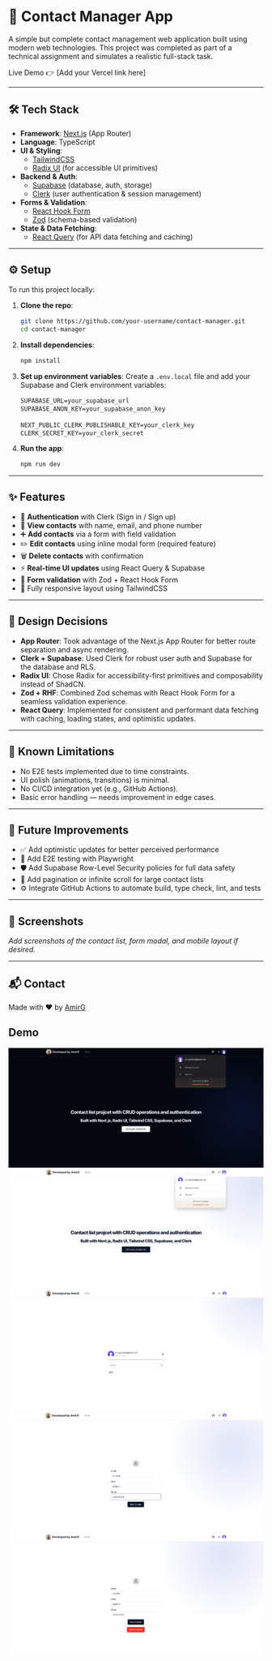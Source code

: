 # 📇 Contact Manager App

A simple but complete contact management web application built using modern web technologies. This project was completed as part of a technical assignment and simulates a realistic full-stack task.

Live Demo 👉 [Add your Vercel link here]

---

## 🛠 Tech Stack

- **Framework**: [Next.js](https://nextjs.org/) (App Router)
- **Language**: TypeScript
- **UI & Styling**:
  - [TailwindCSS](https://tailwindcss.com/)
  - [Radix UI](https://www.radix-ui.com/) (for accessible UI primitives)
- **Backend & Auth**:
  - [Supabase](https://supabase.com/) (database, auth, storage)
  - [Clerk](https://clerk.dev/) (user authentication & session management)
- **Forms & Validation**:
  - [React Hook Form](https://react-hook-form.com/)
  - [Zod](https://zod.dev/) (schema-based validation)
- **State & Data Fetching**:
  - [React Query](https://tanstack.com/query/v4) (for API data fetching and caching)

---

## ⚙️ Setup

To run this project locally:

1. **Clone the repo**:

   ```bash
   git clone https://github.com/your-username/contact-manager.git
   cd contact-manager
   ```

2. **Install dependencies**:

   ```bash
   npm install
   ```

3. **Set up environment variables**:
   Create a `.env.local` file and add your Supabase and Clerk environment variables:

   ```env
   SUPABASE_URL=your_supabase_url
   SUPABASE_ANON_KEY=your_supabase_anon_key

   NEXT_PUBLIC_CLERK_PUBLISHABLE_KEY=your_clerk_key
   CLERK_SECRET_KEY=your_clerk_secret
   ```

4. **Run the app**:
   ```bash
   npm run dev
   ```

---

## ✨ Features

- 🔐 **Authentication** with Clerk (Sign in / Sign up)
- 📃 **View contacts** with name, email, and phone number
- ➕ **Add contacts** via a form with field validation
- ✏️ **Edit contacts** using inline modal form (required feature)
- 🗑 **Delete contacts** with confirmation
- ⚡ **Real-time UI updates** using React Query & Supabase
- 🎯 **Form validation** with Zod + React Hook Form
- 📱 Fully responsive layout using TailwindCSS

---

## 🧠 Design Decisions

- **App Router**: Took advantage of the Next.js App Router for better route separation and async rendering.
- **Clerk + Supabase**: Used Clerk for robust user auth and Supabase for the database and RLS.
- **Radix UI**: Chose Radix for accessibility-first primitives and composability instead of ShadCN.
- **Zod + RHF**: Combined Zod schemas with React Hook Form for a seamless validation experience.
- **React Query**: Implemented for consistent and performant data fetching with caching, loading states, and optimistic updates.

---

## 🐛 Known Limitations

- No E2E tests implemented due to time constraints.
- UI polish (animations, transitions) is minimal.
- No CI/CD integration yet (e.g., GitHub Actions).
- Basic error handling — needs improvement in edge cases.

---

## 🚀 Future Improvements

- ✅ Add optimistic updates for better perceived performance
- 🧪 Add E2E testing with Playwright
- 🛡 Add Supabase Row-Level Security policies for full data safety
- 🔄 Add pagination or infinite scroll for large contact lists
- ⚙️ Integrate GitHub Actions to automate build, type check, lint, and tests

---

## 📸 Screenshots

_Add screenshots of the contact list, form modal, and mobile layout if desired._

---

## 📬 Contact

Made with ❤️ by [AmirG](https://github.com/your-username)

## Demo

![Demo0](./public/demo0.png)
![Demo1](./public/demo1.png)
![Demo3](./public/demo3.png)
![Demo4](./public/demo4.png)
![Demo5](./public/demo5.png)
